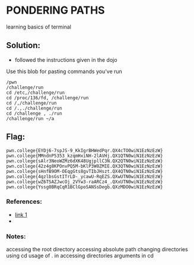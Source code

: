 
# PONDERING PATHS
learning basics of terminal

## Solution:
- followed the instructions given in the dojo

Use this blob for pasting commands you've run
```
/pwn
/challenge/run
cd /etc,/challenge/run
cd /proc/136/fd, /challenge/run
cd /,/challenge/run
cd /.,./challenge/run
cd /challenge , ./run
/challenge/run ~/a
```

## Flag: 

```
pwn.college{EYDj6-7spJS-9_KkIgrBHWedPqr.QX4cTO0wiN1EzNzEzW}
pwn.college{MMndnP5353_kzqmHxiNH-2lAVHj.QX1QTN0wiN1EzNzEzW}
pwn.college{sAlr3NeoWZMz6dXK48UgjpllC3N.QX2QTN0wiN1EzNzEzW}
pwn.college{42z4g8KPOnvPQ5M-bKlP3W8ZMIE.QX3QTN0wiN1EzNzEzW}
pwn.college{sHnfB9OM-OEqgGts8gvTIbJHszt.QX4QTN0wiN1EzNzEzW}
pwn.college{4qzlbsGstITrLD-_ycawU-RqEZS.QXwUTN0wiN1EzNzEzW}
pwn.college{wZ6TSAZJwcOj_2VYw3-raARCz4_.QXxUTN0wiN1EzNzEzW}
pwn.college{Yssg0BRqCqR1BClGpoSANSsDegb.QXzMDO0wiN1EzNzEzW}
```


### References:

- [link 1](https://pwn.college)
- 
### Notes:
accessing the root directory
accessing absolute path
changing directories using cd
usage of . in accessing directories
arguments in cd
